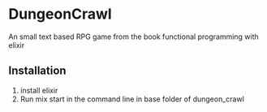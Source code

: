 # DungeonCrawl

An small text based RPG game from the book functional programming with elixir 

## Installation

1. install elixir 
2. Run mix start in the command line in base folder of dungeon_crawl 